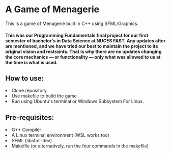 # A Game of Menagerie
This is a game of Menagerie built in C++ using SFML/Graphics.

#### This was our Programming Fundamentals final project for our first semester of bachelor's in Data Science at NUCES FAST. Any updates after are mentioned, and we have tried our best to maintain the project to its original vision and restraints. That is why there are no updates changing the core mechanics — or functionality — only what was allowed to us at the time is what is used.

<h2> How to use: </h2>
<li> Clone repository.
<li> Use makefile to build the game
<li> Run using Ubuntu's terminal or Windows Subsystem For Linux.

<h2> Pre-requisites: </h2>
<li> G++ Compiler</li>
<li> A Linux terminal environment (WSL works too)</li>
<li> SFML (libsfml-dev) </li>
<li> Makefile (or alternatively, run the four commands in the makefile) </li>
